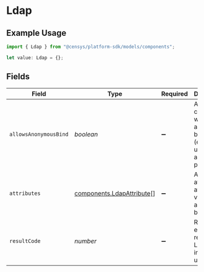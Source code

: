 # Ldap

## Example Usage

```typescript
import { Ldap } from "@censys/platform-sdk/models/components";

let value: Ldap = {};
```

## Fields

| Field                                                                  | Type                                                                   | Required                                                               | Description                                                            |
| ---------------------------------------------------------------------- | ---------------------------------------------------------------------- | ---------------------------------------------------------------------- | ---------------------------------------------------------------------- |
| `allowsAnonymousBind`                                                  | *boolean*                                                              | :heavy_minus_sign:                                                     | Ability to connect with anonymous bind (empty username and password)   |
| `attributes`                                                           | [components.LdapAttribute](../../models/components/ldapattribute.md)[] | :heavy_minus_sign:                                                     | All root DN attributes available via anonymous bind                    |
| `resultCode`                                                           | *number*                                                               | :heavy_minus_sign:                                                     | Result or error code returned by LDAP instance upon bind               |